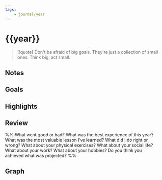 ```yaml
---
tags:
    - journal/year
---
```


# {{year}}

> [!quote] Don't be afraid of big goals. They're just a collection of small ones. Think big, act small.

## Notes

## Goals

## Highlights

## Review

%%
What went good or bad?
What was the best experience of this year?
What was the most valuable lesson I've learned?
What did I do right or wrong?
What about your physical exercises?
What about your social life?
What about your work?
What about your hobbies?
Do you think you achieved what was projected?
%%

## Graph
